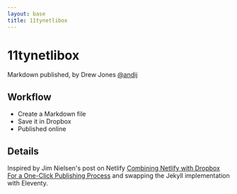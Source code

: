 ```yaml
---
layout: base
title: 11tynetlibox
---
```


# 11tynetlibox

Markdown published, by Drew Jones [@andij](https://twitter.com/andij)

## Workflow

- Create a Markdown file
- Save it in Dropbox
- Published online

## Details

Inspired by Jim Nielsen's post on Netlify [Combining Netlify with Dropbox For a One-Click Publishing Process](https://www.netlify.com/blog/2018/10/15/combining-netlify-with-dropbox-for-a-one-click-publishing-process/) and swapping the Jekyll implementation with Eleventy.
